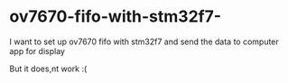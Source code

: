 # ov7670-fifo-with-stm32f7-
I want to set up ov7670 fifo with stm32f7 and send the data to computer app for display


But it does,nt work :(

